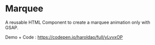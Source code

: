 # Marquee
A reusable HTML Component to create a marquee animation only with GSAP.

Demo + Code : https://codepen.io/haroldao/full/yLvvxOP
